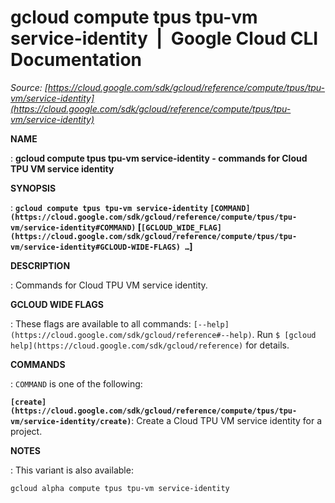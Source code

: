 # gcloud compute tpus tpu-vm service-identity  |  Google Cloud CLI Documentation

*Source: [https://cloud.google.com/sdk/gcloud/reference/compute/tpus/tpu-vm/service-identity](https://cloud.google.com/sdk/gcloud/reference/compute/tpus/tpu-vm/service-identity)*

**NAME**

: **gcloud compute tpus tpu-vm service-identity - commands for Cloud TPU VM service identity**

**SYNOPSIS**

: **`gcloud compute tpus tpu-vm service-identity` `[COMMAND](https://cloud.google.com/sdk/gcloud/reference/compute/tpus/tpu-vm/service-identity#COMMAND)` [`[GCLOUD_WIDE_FLAG](https://cloud.google.com/sdk/gcloud/reference/compute/tpus/tpu-vm/service-identity#GCLOUD-WIDE-FLAGS) …`]**

**DESCRIPTION**

: Commands for Cloud TPU VM service identity.

**GCLOUD WIDE FLAGS**

: These flags are available to all commands: `[--help](https://cloud.google.com/sdk/gcloud/reference#--help)`.
Run `$ [gcloud help](https://cloud.google.com/sdk/gcloud/reference)` for details.

**COMMANDS**

: ``COMMAND`` is one of the following:

**`[create](https://cloud.google.com/sdk/gcloud/reference/compute/tpus/tpu-vm/service-identity/create)`**:
Create a Cloud TPU VM service identity for a project.

**NOTES**

: This variant is also available:

```
gcloud alpha compute tpus tpu-vm service-identity
```